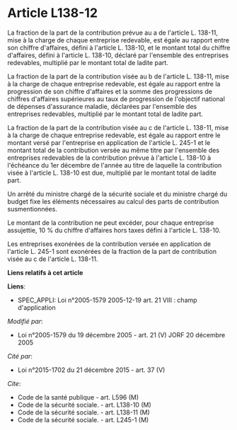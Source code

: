 # Article L138-12

La fraction de la part de la contribution prévue au a de l'article L. 138-11, mise à la charge de chaque entreprise
redevable, est égale au rapport entre son chiffre d'affaires, défini à l'article L. 138-10, et le montant total du chiffre
d'affaires, défini à l'article L. 138-10, déclaré par l'ensemble des entreprises redevables, multiplié par le montant total
de ladite part.

La fraction de la part de la contribution visée au b de l'article L. 138-11, mise à la charge de chaque entreprise redevable,
est égale au rapport entre la progression de son chiffre d'affaires et la somme des progressions de chiffres d'affaires
supérieures au taux de progression de l'objectif national de dépenses d'assurance maladie, déclarées par l'ensemble des
entreprises redevables, multiplié par le montant total de ladite part.

La fraction de la part de la contribution visée au c de l'article L. 138-11, mise à la charge de chaque entreprise redevable,
est égale au rapport entre le montant versé par l'entreprise en application de l'article L. 245-1 et le montant total de la
contribution versée au même titre par l'ensemble des entreprises redevables de la contribution prévue à l'article L. 138-10 à
l'échéance du 1er décembre de l'année au titre de laquelle la contribution visée à l'article L. 138-10 est due, multiplié par
le montant total de ladite part.

Un arrêté du ministre chargé de la sécurité sociale et du ministre chargé du budget fixe les éléments nécessaires au calcul
des parts de contribution susmentionnées.

Le montant de la contribution ne peut excéder, pour chaque entreprise assujettie, 10 % du chiffre d'affaires hors taxes
défini à l'article L. 138-10.

Les entreprises exonérées de la contribution versée en application de l'article L. 245-1 sont exonérées de la fraction de la
part de contribution visée au c de l'article L. 138-11.

**Liens relatifs à cet article**

**Liens**:

  - SPEC_APPLI: Loi n°2005-1579 2005-12-19 art. 21 VIII : champ d'application

_Modifié par_:

  - Loi n°2005-1579 du 19 décembre 2005 - art. 21 (V) JORF 20 décembre 2005

_Cité par_:

  - Loi n°2015-1702 du 21 décembre 2015 - art. 37 (V)

_Cite_:

  - Code de la santé publique - art. L596 (M)
  - Code de la sécurité sociale. - art. L138-10 (M)
  - Code de la sécurité sociale. - art. L138-11 (M)
  - Code de la sécurité sociale. - art. L245-1 (M)
